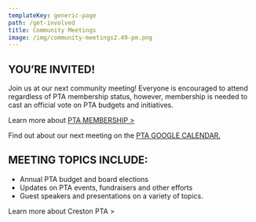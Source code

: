 ```yaml
---
templateKey: generic-page
path: /get-involved
title: Community Meetings
image: /img/community-meetings2.49-pm.png
---
```

## YOU’RE INVITED!

Join us at our next community meeting! Everyone is encouraged to attend regardless of PTA membership status, however, membership is needed to cast an official vote on PTA budgets and initiatives.

Learn more about [PTA MEMBERSHIP >](https://inquisitive-lolly-d1ee77.netlify.app/get-involved/become-a-member)

Find out about our next meeting on the [PTA GOOGLE CALENDAR.]([https://docs.google.com/document/d/1qIB7OYtvODxUKUTlahM98hdTlmCVF44pMNs0r__a1K4/edit?usp=sharing](https://docs.google.com/document/d/1qIB7OYtvODxUKUTlahM98hdTlmCVF44pMNs0r__a1K4/edit?usp=sharing))

## MEETING TOPICS INCLUDE:

* Annual PTA budget and board elections
* Updates on PTA events, fundraisers and other efforts
* Guest speakers and presentations on a variety of topics.

Learn more about Creston PTA >